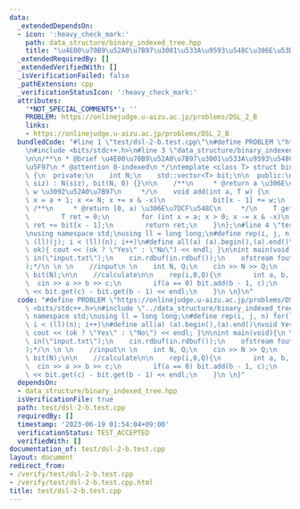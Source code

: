 ```yaml
---
data:
  _extendedDependsOn:
  - icon: ':heavy_check_mark:'
    path: data_structure/binary_indexed_tree.hpp
    title: "\u4E00\u70B9\u52A0\u7B97\u3001\u533A\u9593\u548C\u306E\u53D6\u5F97"
  _extendedRequiredBy: []
  _extendedVerifiedWith: []
  _isVerificationFailed: false
  _pathExtension: cpp
  _verificationStatusIcon: ':heavy_check_mark:'
  attributes:
    '*NOT_SPECIAL_COMMENTS*': ''
    PROBLEM: https://onlinejudge.u-aizu.ac.jp/problems/DSL_2_B
    links:
    - https://onlinejudge.u-aizu.ac.jp/problems/DSL_2_B
  bundledCode: "#line 1 \"test/dsl-2-b.test.cpp\"\n#define PROBLEM \"https://onlinejudge.u-aizu.ac.jp/problems/DSL_2_B\"\
    \n#include <bits/stdc++.h>\n#line 3 \"data_structure/binary_indexed_tree.hpp\"\
    \n\n/**\n * @brief \u4E00\u70B9\u52A0\u7B97\u3001\u533A\u9593\u548C\u306E\u53D6\
    \u5F97\n * @attention 0-indexed\n */\ntemplate <class T> struct binary_indexed_tree\
    \ {\n  private:\n    int N;\n    std::vector<T> bit;\n\n  public:\n    binary_indexed_tree(int\
    \ siz) : N(siz), bit(N, 0) {}\n\n    /**\n     * @return a \u306E\u4F4D\u7F6E\u306B\
    \ w \u3092\u52A0\u7B97\n     */\n    void add(int a, T w) {\n        for (int\
    \ x = a + 1; x <= N; x += x & -x)\n            bit[x - 1] += w;\n    }\n\n   \
    \ /**\n     * @return [0, a) \u306E\u7DCF\u548C\n     */\n    T get(int a) {\n\
    \        T ret = 0;\n        for (int x = a; x > 0; x -= x & -x)\n           \
    \ ret += bit[x - 1];\n        return ret;\n    }\n};\n#line 4 \"test/dsl-2-b.test.cpp\"\
    \nusing namespace std;\nusing ll = long long;\n#define rep(i, j, n) for(ll i =\
    \ (ll)(j); i < (ll)(n); i++)\n#define all(a) (a).begin(),(a).end()\nvoid Yes(bool\
    \ ok){ cout << (ok ? \"Yes\" : \"No\") << endl; }\n\nint main(void){\n \n    /*ifstream\
    \ in(\"input.txt\");\n    cin.rdbuf(in.rdbuf());\n    ofstream fout(\"output.txt\"\
    );*/\n \n \n    //input\n \n    int N, Q;\n    cin >> N >> Q;\n    binary_indexed_tree<ll>\
    \ bit(N);\n\n    //calculate\n\n    rep(i,0,Q){\n        int a, b, c;\n      \
    \  cin >> a >> b >> c;\n        if(a == 0) bit.add(b - 1, c);\n        else cout\
    \ << bit.get(c) - bit.get(b - 1) << endl;\n    }\n \n}\n"
  code: "#define PROBLEM \"https://onlinejudge.u-aizu.ac.jp/problems/DSL_2_B\"\n#include\
    \ <bits/stdc++.h>\n#include \"../data_structure/binary_indexed_tree.hpp\"\nusing\
    \ namespace std;\nusing ll = long long;\n#define rep(i, j, n) for(ll i = (ll)(j);\
    \ i < (ll)(n); i++)\n#define all(a) (a).begin(),(a).end()\nvoid Yes(bool ok){\
    \ cout << (ok ? \"Yes\" : \"No\") << endl; }\n\nint main(void){\n \n    /*ifstream\
    \ in(\"input.txt\");\n    cin.rdbuf(in.rdbuf());\n    ofstream fout(\"output.txt\"\
    );*/\n \n \n    //input\n \n    int N, Q;\n    cin >> N >> Q;\n    binary_indexed_tree<ll>\
    \ bit(N);\n\n    //calculate\n\n    rep(i,0,Q){\n        int a, b, c;\n      \
    \  cin >> a >> b >> c;\n        if(a == 0) bit.add(b - 1, c);\n        else cout\
    \ << bit.get(c) - bit.get(b - 1) << endl;\n    }\n \n}"
  dependsOn:
  - data_structure/binary_indexed_tree.hpp
  isVerificationFile: true
  path: test/dsl-2-b.test.cpp
  requiredBy: []
  timestamp: '2023-06-19 01:54:04+09:00'
  verificationStatus: TEST_ACCEPTED
  verifiedWith: []
documentation_of: test/dsl-2-b.test.cpp
layout: document
redirect_from:
- /verify/test/dsl-2-b.test.cpp
- /verify/test/dsl-2-b.test.cpp.html
title: test/dsl-2-b.test.cpp
---
```

